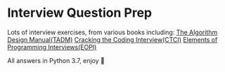 # Interview Question Prep
Lots of interview exercises, from various books including:
  [The Algorithm Design Manual(TADM)](http://www.algorist.com/)
  [Cracking the Coding Interview(CTCI)](http://www.crackingthecodinginterview.com/)
  [Elements of Programming Interviews(EOPI)](https://www.amazon.com/dp/1479274836)

All answers in Python 3.7, enjoy 🤙
